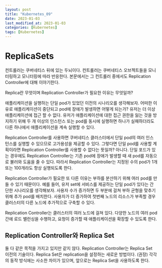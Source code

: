 ```yaml
---
layout: post
title: "Kubernetes_09"
date: 2023-01-03
last_modified_at: 2023-01-03
categories: [Kubernetes]
tags: [Kubernetes]
---
```


# ReplicaSets

컨트롤러는 쿠버네티스 뒤에 있는 두뇌이다.
컨트롤러는 쿠버네티스 오브젝트들을 모니터링하고 모니터링에 따라 반응한다.
본문에서는 그 컨트롤러 중에서도 Replication Controller에 대해 이야기한다.

Replica란 무엇이며 Replication Controller가 필요한 이유는 무엇일까?

애플리케이션을 실행하는 단일 pod가 있었던 이전의 시나리오를 생각해보자.
어떠한 이유로 애플리케이션이 중단되고 pod에 장애가 발생하면 어떻게 되는가?
유저는 더 이상 애플리케이션에 접근 할 수 없다.
유저가 애플리케이션에 대한 접근 권한을 잃는 것을 방지하기 위해 두 개 이상의 인스턴스 또는 pod를 동시에 실행하면
하나가 실패하더라도 다른 하나에서 애플리케이션을 계속 실행할 수 있다.

Replication Controller를 사용하면 쿠버네티스 클러스터에서 단일 pod의 여러 인스턴스를 실행할 수 있으므로 고가용성을 제공할 수 있다.
그렇다면 단일 pod를 사용할 계획이라면 Replication Controller를 사용할 수 없다는 뜻일까?
아니다. 단일 포드가 있는 경우에도 Replication Controller는 기존 pod에 장애가 발생할 때 새 pod를 자동으로 불러와 도움을 줄 수 있다.
따라서 Replication Controller는 지정된 수의 pod가 1개 또는 100개라도 항상 실행되도록 한다.

Replication Controller가 필요한 또 다른 이유는 부하를 분산하기 위해 여러 pod를 만들 수 있기 때문이다.
예를 들어, 유저 set에 서비스를 제공하는 단일 pod가 있다는 간단한 시나리오를 생각해보자.
사용자 수가 증가하면 두 부분에 걸쳐 부하 균형을 맞추기 위해 추가 pod를 배치한다.
사용자가 더 증가하여 첫번째 노드의 리소스가 부족할 경우 클러스터의 다른 노드에 추가적으로 구축할 수 있다.

Replication Controller는 클러스터의 여러 노드에 걸쳐 있다.
다양한 노드의 여러 pod 간에 로드 밸런싱을 수행하고, 요청이 증가할 때 애플리케이션을 확장할 수 있도록 한다.

## Replication Controller와 Replica Set
둘 다 같은 목적을 가지고 있지만 같지 않다.
Replication Controller는 Replica Set 이전의 기술이다.
Replica Set은 replication을 설정하는 새로운 방법이다. (권장)
각각의 동작 방식에는 사소한 차이가 있으며, 앞으로는 Replica Set을 사용하도록 한다.




